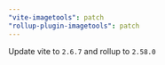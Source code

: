 ```yaml
---
"vite-imagetools": patch
"rollup-plugin-imagetools": patch
---
```


Update vite to `2.6.7` and rollup to `2.58.0`